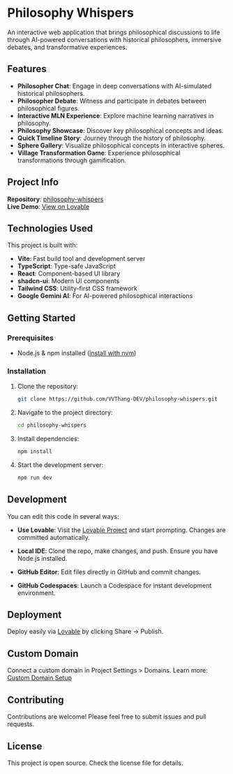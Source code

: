# Philosophy Whispers

An interactive web application that brings philosophical discussions to life through AI-powered conversations with historical philosophers, immersive debates, and transformative experiences.

## Features

- **Philosopher Chat**: Engage in deep conversations with AI-simulated historical philosophers.
- **Philosopher Debate**: Witness and participate in debates between philosophical figures.
- **Interactive MLN Experience**: Explore machine learning narratives in philosophy.
- **Philosophy Showcase**: Discover key philosophical concepts and ideas.
- **Quick Timeline Story**: Journey through the history of philosophy.
- **Sphere Gallery**: Visualize philosophical concepts in interactive spheres.
- **Village Transformation Game**: Experience philosophical transformations through gamification.

## Project Info

**Repository**: [philosophy-whispers](https://github.com/VVThang-DEV/philosophy-whispers)  
**Live Demo**: [View on Lovable](https://lovable.dev/projects/7d47076d-62fc-439b-9809-860c71d14240)

## Technologies Used

This project is built with:

- **Vite**: Fast build tool and development server
- **TypeScript**: Type-safe JavaScript
- **React**: Component-based UI library
- **shadcn-ui**: Modern UI components
- **Tailwind CSS**: Utility-first CSS framework
- **Google Gemini AI**: For AI-powered philosophical interactions

## Getting Started

### Prerequisites

- Node.js & npm installed ([install with nvm](https://github.com/nvm-sh/nvm#installing-and-updating))

### Installation

1. Clone the repository:

   ```sh
   git clone https://github.com/VVThang-DEV/philosophy-whispers.git
   ```

2. Navigate to the project directory:

   ```sh
   cd philosophy-whispers
   ```

3. Install dependencies:

   ```sh
   npm install
   ```

4. Start the development server:
   ```sh
   npm run dev
   ```

## Development

You can edit this code in several ways:

- **Use Lovable**: Visit the [Lovable Project](https://lovable.dev/projects/7d47076d-62fc-439b-9809-860c71d14240) and start prompting. Changes are committed automatically.

- **Local IDE**: Clone the repo, make changes, and push. Ensure you have Node.js installed.

- **GitHub Editor**: Edit files directly in GitHub and commit changes.

- **GitHub Codespaces**: Launch a Codespace for instant development environment.

## Deployment

Deploy easily via [Lovable](https://lovable.dev/projects/7d47076d-62fc-439b-9809-860c71d14240) by clicking Share → Publish.

## Custom Domain

Connect a custom domain in Project Settings > Domains. Learn more: [Custom Domain Setup](https://docs.lovable.dev/features/custom-domain#custom-domain)

## Contributing

Contributions are welcome! Please feel free to submit issues and pull requests.

## License

This project is open source. Check the license file for details.
